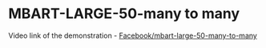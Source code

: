 # MBART-LARGE-50-many to many

Video link of the demonstration - [Facebook/mbart-large-50-many-to-many](https://drive.google.com/file/d/1rUx2NfDAWHJqqUgGk5YsvcXT5A3-PPv5/view?usp=sharing)